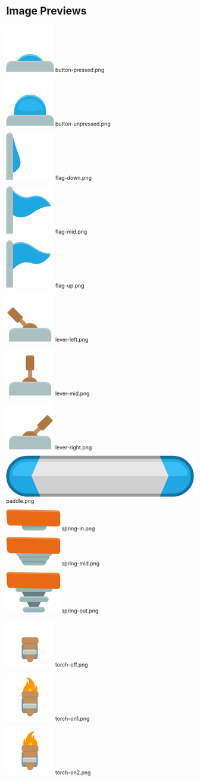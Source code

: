 # Image Previews

![button-pressed.png](button-pressed.png) button-pressed.png

![button-unpressed.png](button-unpressed.png) button-unpressed.png

![flag-down.png](flag-down.png) flag-down.png

![flag-mid.png](flag-mid.png) flag-mid.png

![flag-up.png](flag-up.png) flag-up.png

![lever-left.png](lever-left.png) lever-left.png

![lever-mid.png](lever-mid.png) lever-mid.png

![lever-right.png](lever-right.png) lever-right.png

![paddle.png](paddle.png) paddle.png

![spring-in.png](spring-in.png) spring-in.png

![spring-mid.png](spring-mid.png) spring-mid.png

![spring-out.png](spring-out.png) spring-out.png

![torch-off.png](torch-off.png) torch-off.png

![torch-on1.png](torch-on1.png) torch-on1.png

![torch-on2.png](torch-on2.png) torch-on2.png

